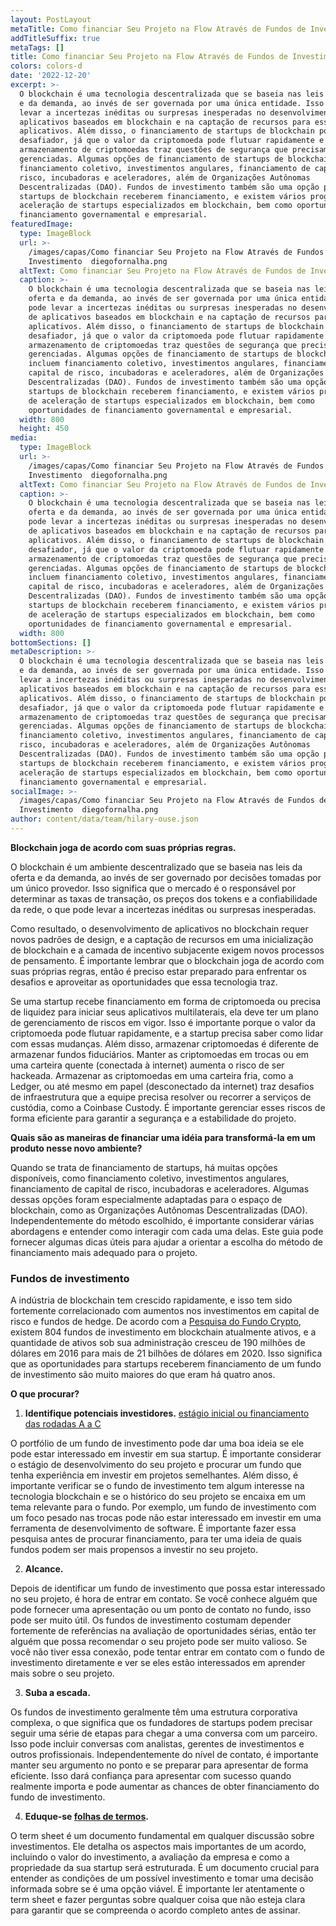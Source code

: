 ```yaml
---
layout: PostLayout
metaTitle: Como financiar Seu Projeto na Flow Através de Fundos de Investimento
addTitleSuffix: true
metaTags: []
title: Como financiar Seu Projeto na Flow Através de Fundos de Investimento
colors: colors-d
date: '2022-12-20'
excerpt: >-
  O blockchain é uma tecnologia descentralizada que se baseia nas leis da oferta
  e da demanda, ao invés de ser governada por uma única entidade. Isso pode
  levar a incertezas inéditas ou surpresas inesperadas no desenvolvimento de
  aplicativos baseados em blockchain e na captação de recursos para esses
  aplicativos. Além disso, o financiamento de startups de blockchain pode ser
  desafiador, já que o valor da criptomoeda pode flutuar rapidamente e o
  armazenamento de criptomoedas traz questões de segurança que precisam ser
  gerenciadas. Algumas opções de financiamento de startups de blockchain incluem
  financiamento coletivo, investimentos angulares, financiamento de capital de
  risco, incubadoras e aceleradores, além de Organizações Autônomas
  Descentralizadas (DAO). Fundos de investimento também são uma opção para
  startups de blockchain receberem financiamento, e existem vários programas de
  aceleração de startups especializados em blockchain, bem como oportunidades de
  financiamento governamental e empresarial.
featuredImage:
  type: ImageBlock
  url: >-
    /images/capas/Como financiar Seu Projeto na Flow Através de Fundos de
    Investimento  diegofornalha.png
  altText: Como financiar Seu Projeto na Flow Através de Fundos de Investimento
  caption: >-
    O blockchain é uma tecnologia descentralizada que se baseia nas leis da
    oferta e da demanda, ao invés de ser governada por uma única entidade. Isso
    pode levar a incertezas inéditas ou surpresas inesperadas no desenvolvimento
    de aplicativos baseados em blockchain e na captação de recursos para esses
    aplicativos. Além disso, o financiamento de startups de blockchain pode ser
    desafiador, já que o valor da criptomoeda pode flutuar rapidamente e o
    armazenamento de criptomoedas traz questões de segurança que precisam ser
    gerenciadas. Algumas opções de financiamento de startups de blockchain
    incluem financiamento coletivo, investimentos angulares, financiamento de
    capital de risco, incubadoras e aceleradores, além de Organizações Autônomas
    Descentralizadas (DAO). Fundos de investimento também são uma opção para
    startups de blockchain receberem financiamento, e existem vários programas
    de aceleração de startups especializados em blockchain, bem como
    oportunidades de financiamento governamental e empresarial.
  width: 800
  height: 450
media:
  type: ImageBlock
  url: >-
    /images/capas/Como financiar Seu Projeto na Flow Através de Fundos de
    Investimento  diegofornalha.png
  altText: Como financiar Seu Projeto na Flow Através de Fundos de Investimento
  caption: >-
    O blockchain é uma tecnologia descentralizada que se baseia nas leis da
    oferta e da demanda, ao invés de ser governada por uma única entidade. Isso
    pode levar a incertezas inéditas ou surpresas inesperadas no desenvolvimento
    de aplicativos baseados em blockchain e na captação de recursos para esses
    aplicativos. Além disso, o financiamento de startups de blockchain pode ser
    desafiador, já que o valor da criptomoeda pode flutuar rapidamente e o
    armazenamento de criptomoedas traz questões de segurança que precisam ser
    gerenciadas. Algumas opções de financiamento de startups de blockchain
    incluem financiamento coletivo, investimentos angulares, financiamento de
    capital de risco, incubadoras e aceleradores, além de Organizações Autônomas
    Descentralizadas (DAO). Fundos de investimento também são uma opção para
    startups de blockchain receberem financiamento, e existem vários programas
    de aceleração de startups especializados em blockchain, bem como
    oportunidades de financiamento governamental e empresarial.
  width: 800
bottomSections: []
metaDescription: >-
  O blockchain é uma tecnologia descentralizada que se baseia nas leis da oferta
  e da demanda, ao invés de ser governada por uma única entidade. Isso pode
  levar a incertezas inéditas ou surpresas inesperadas no desenvolvimento de
  aplicativos baseados em blockchain e na captação de recursos para esses
  aplicativos. Além disso, o financiamento de startups de blockchain pode ser
  desafiador, já que o valor da criptomoeda pode flutuar rapidamente e o
  armazenamento de criptomoedas traz questões de segurança que precisam ser
  gerenciadas. Algumas opções de financiamento de startups de blockchain incluem
  financiamento coletivo, investimentos angulares, financiamento de capital de
  risco, incubadoras e aceleradores, além de Organizações Autônomas
  Descentralizadas (DAO). Fundos de investimento também são uma opção para
  startups de blockchain receberem financiamento, e existem vários programas de
  aceleração de startups especializados em blockchain, bem como oportunidades de
  financiamento governamental e empresarial.
socialImage: >-
  /images/capas/Como financiar Seu Projeto na Flow Através de Fundos de
  Investimento  diegofornalha.png
author: content/data/team/hilary-ouse.json
---
```

**Blockchain joga de acordo com suas próprias regras.**

O blockchain é um ambiente descentralizado que se baseia nas leis da oferta e da demanda, ao invés de ser governado por decisões tomadas por um único provedor. Isso significa que o mercado é o responsável por determinar as taxas de transação, os preços dos tokens e a confiabilidade da rede, o que pode levar a incertezas inéditas ou surpresas inesperadas.

Como resultado, o desenvolvimento de aplicativos no blockchain requer novos padrões de design, e a captação de recursos em uma inicialização de blockchain e a camada de incentivo subjacente exigem novos processos de pensamento. É importante lembrar que o blockchain joga de acordo com suas próprias regras, então é preciso estar preparado para enfrentar os desafios e aproveitar as oportunidades que essa tecnologia traz.

Se uma startup recebe financiamento em forma de criptomoeda ou precisa de liquidez para iniciar seus aplicativos multilaterais, ela deve ter um plano de gerenciamento de riscos em vigor. Isso é importante porque o valor da criptomoeda pode flutuar rapidamente, e a startup precisa saber como lidar com essas mudanças. Além disso, armazenar criptomoedas é diferente de armazenar fundos fiduciários. Manter as criptomoedas em trocas ou em uma carteira quente (conectada à internet) aumenta o risco de ser hackeada. Armazenar as criptomoedas em uma carteira fria, como a Ledger, ou até mesmo em papel (desconectado da internet) traz desafios de infraestrutura que a equipe precisa resolver ou recorrer a serviços de custódia, como a Coinbase Custody. É importante gerenciar esses riscos de forma eficiente para garantir a segurança e a estabilidade do projeto.

**Quais são as maneiras de financiar uma idéia para transformá-la em um produto nesse novo ambiente?**

Quando se trata de financiamento de startups, há muitas opções disponíveis, como financiamento coletivo, investimentos angulares, financiamento de capital de risco, incubadoras e aceleradores. Algumas dessas opções foram especialmente adaptadas para o espaço de blockchain, como as Organizações Autônomas Descentralizadas (DAO). Independentemente do método escolhido, é importante considerar várias abordagens e entender como interagir com cada uma delas. Este guia pode fornecer algumas dicas úteis para ajudar a orientar a escolha do método de financiamento mais adequado para o projeto.

### **Fundos de investimento**

A indústria de blockchain tem crescido rapidamente, e isso tem sido fortemente correlacionado com aumentos nos investimentos em capital de risco e fundos de hedge. De acordo com a [Pesquisa do Fundo Crypto](https://cryptofundresearch.com/cryptocurrency-funds-overview-infographic/), existem 804 fundos de investimento em blockchain atualmente ativos, e a quantidade de ativos sob sua administração cresceu de 190 milhões de dólares em 2016 para mais de 21 bilhões de dólares em 2020. Isso significa que as oportunidades para startups receberem financiamento de um fundo de investimento são muito maiores do que eram há quatro anos.

**O que procurar?**

1.  **Identifique potenciais investidores.** [estágio inicial ou financiamento das rodadas A a C](https://www.investopedia.com/articles/personal-finance/102015/series-b-c-funding-what-it-all-means-and-how-it-works.asp)

O portfólio de um fundo de investimento pode dar uma boa ideia se ele pode estar interessado em investir em sua startup. É importante considerar o estágio de desenvolvimento do seu projeto e procurar um fundo que tenha experiência em investir em projetos semelhantes. Além disso, é importante verificar se o fundo de investimento tem algum interesse na tecnologia blockchain e se o histórico do seu projeto se encaixa em um tema relevante para o fundo. Por exemplo, um fundo de investimento com um foco pesado nas trocas pode não estar interessado em investir em uma ferramenta de desenvolvimento de software. É importante fazer essa pesquisa antes de procurar financiamento, para ter uma ideia de quais fundos podem ser mais propensos a investir no seu projeto.

2.  **Alcance.**

Depois de identificar um fundo de investimento que possa estar interessado no seu projeto, é hora de entrar em contato. Se você conhece alguém que pode fornecer uma apresentação ou um ponto de contato no fundo, isso pode ser muito útil. Os fundos de investimento costumam depender fortemente de referências na avaliação de oportunidades sérias, então ter alguém que possa recomendar o seu projeto pode ser muito valioso. Se você não tiver essa conexão, pode tentar entrar em contato com o fundo de investimento diretamente e ver se eles estão interessados em aprender mais sobre o seu projeto.

3.  **Suba a escada.**

Os fundos de investimento geralmente têm uma estrutura corporativa complexa, o que significa que os fundadores de startups podem precisar seguir uma série de etapas para chegar a uma conversa com um parceiro. Isso pode incluir conversas com analistas, gerentes de investimentos e outros profissionais. Independentemente do nível de contato, é importante manter seu argumento no ponto e se preparar para apresentar de forma eficiente. Isso dará confiança para apresentar com sucesso quando realmente importa e pode aumentar as chances de obter financiamento do fundo de investimento.

4.  **Eduque-se **[**folhas de termos**](https://www.investopedia.com/terms/t/termsheet.asp)**.**

O term sheet é um documento fundamental em qualquer discussão sobre investimentos. Ele detalha os aspectos mais importantes de um acordo, incluindo o valor do investimento, a avaliação da empresa e como a propriedade da sua startup será estruturada. É um documento crucial para entender as condições de um possível investimento e tomar uma decisão informada sobre se é uma opção viável. É importante ler atentamente o term sheet e fazer perguntas sobre qualquer coisa que não esteja clara para garantir que se compreenda o acordo completo antes de assinar.
